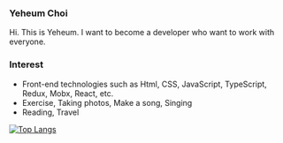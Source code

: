 

<!--
**cyheum/cyheum** is a ✨ _special_ ✨ repository because its `README.md` (this file) appears on your GitHub profile.

Here are some ideas to get you started:

- 🔭 I’m currently working on ...
- 🌱 I’m currently learning ...
- 👯 I’m looking to collaborate on ...
- 🤔 I’m looking for help with ...
- 💬 Ask me about ...
- 📫 How to reach me: ...
- 😄 Pronouns: ...
- ⚡ Fun fact: ...
-->


### Yeheum Choi
Hi. This is Yeheum.
I want to become a developer who want to work with everyone.

### Interest
- Front-end technologies such as Html, CSS, JavaScript, TypeScript, Redux, Mobx, React, etc.
- Exercise, Taking photos, Make a song, Singing
- Reading, Travel

[![Top Langs](https://github-readme-stats.vercel.app/api/top-langs/?username=cyheum)](https://github.com/anuraghazra/github-readme-stats)
